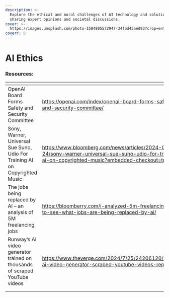 ```yaml
---
description: >-
  Explore the ethical and moral challenges of AI technology and solutions,
  sharing expert opinions and societal discussions.
cover: >-
  https://images.unsplash.com/photo-1504805572947-34fad45aed93?crop=entropy&cs=srgb&fm=jpg&ixid=M3wxOTcwMjR8MHwxfHNlYXJjaHw2fHxldGhpY3N8ZW58MHx8fHwxNzE4NjY0MTA1fDA&ixlib=rb-4.0.3&q=85
coverY: 0
---
```


# AI Ethics

### Resources:

<table data-view="cards"><thead><tr><th></th><th></th><th></th></tr></thead><tbody><tr><td>OpenAI Board Forms Safety and Security Committee</td><td><a href="https://openai.com/index/openai-board-forms-safety-and-security-committee/">https://openai.com/index/openai-board-forms-safety-and-security-committee/</a></td><td></td></tr><tr><td>Sony, Warner, Universal Sue Suno, Udio For Training AI on Copyrighted Music</td><td><a href="https://www.bloomberg.com/news/articles/2024-06-24/sony-warner-universal-sue-suno-udio-for-training-ai-on-copyrighted-music?embedded-checkout=true">https://www.bloomberg.com/news/articles/2024-06-24/sony-warner-universal-sue-suno-udio-for-training-ai-on-copyrighted-music?embedded-checkout=true</a></td><td></td></tr><tr><td>The jobs being replaced by AI – an analysis of 5M freelancing jobs</td><td><a href="https://bloomberry.com/i-analyzed-5m-freelancing-jobs-to-see-what-jobs-are-being-replaced-by-ai/">https://bloomberry.com/i-analyzed-5m-freelancing-jobs-to-see-what-jobs-are-being-replaced-by-ai/</a></td><td></td></tr><tr><td>Runway’s AI video generator trained on thousands of scraped YouTube videos</td><td><a href="https://www.theverge.com/2024/7/25/24206120/runway-ai-video-generator-scraped-youtube-videos-report">https://www.theverge.com/2024/7/25/24206120/runway-ai-video-generator-scraped-youtube-videos-report</a></td><td></td></tr><tr><td></td><td></td><td></td></tr><tr><td></td><td></td><td></td></tr></tbody></table>




